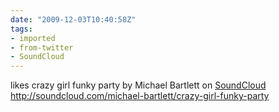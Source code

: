 ```yaml
---
date: "2009-12-03T10:40:58Z"
tags:
- imported
- from-twitter
- SoundCloud
---
```

likes crazy girl funky party by Michael Bartlett on [SoundCloud](/tags/SoundCloud) http://soundcloud.com/michael-bartlett/crazy-girl-funky-party
